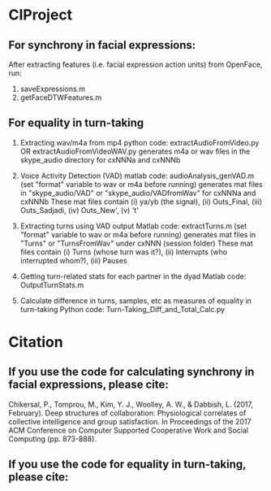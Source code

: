 # CIProject

## For synchrony in facial expressions:
After extracting features (i.e. facial expression action units) from OpenFace, run:

1. saveExpressions.m
2. getFaceDTWFeatures.m


## For equality in turn-taking
1. Extracting wav/m4a from mp4
python code: extractAudioFromVideo.py OR extractAudioFromVideoWAV.py
generates m4a or wav files in the skype_audio directory for cxNNNa and cxNNNb

2. Voice Activity Detection (VAD)
matlab code: audioAnalysis_genVAD.m (set "format" variable to wav or m4a before running)
generates mat files in "skype_audio/VAD" or "skype_audio/VADfromWav" for cxNNNa and cxNNNb
These mat files contain (i) ya/yb (the signal), (ii) Outs_Final, (iii) Outs_Sadjadi, (iv) Outs_New', (v) 't'

3. Extracting turns using VAD output
Matlab code: extractTurns.m (set "format" variable to wav or m4a before running)
generates mat files in "Turns" or "TurnsFromWav" under cxNNN (session folder)
These mat files contain (i) Turns (whose turn was it?), (ii) Interrupts (who interrupted whom?), (iii) Pauses

4. Getting turn-related stats for each partner in the dyad
Matlab code: OutputTurnStats.m

5. Calculate difference in turns, samples, etc as measures of equality in turn-taking
Python code: Turn-Taking\_Diff\_and\_Total\_Calc.py


# Citation
## If you use the code for calculating synchrony in facial expressions, please cite:
Chikersal, P., Tomprou, M., Kim, Y. J., Woolley, A. W., & Dabbish, L. (2017, February). Deep structures of collaboration: Physiological correlates of collective intelligence and group satisfaction. In Proceedings of the 2017 ACM Conference on Computer Supported Cooperative Work and Social Computing (pp. 873-888).

## If you use the code for equality in turn-taking, please cite:



